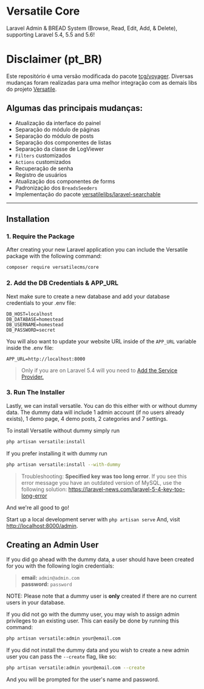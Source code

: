 # Versatile Core

Laravel Admin & BREAD System (Browse, Read, Edit, Add, & Delete), supporting Laravel 5.4, 5.5 and 5.6!

Disclaimer (pt_BR)
==========
Este repositório é uma versão modificada do pacote [tcg/voyager](https://github.com/the-control-group/voyager). Diversas mudanças foram realizadas para uma melhor integração com as demais libs do projeto [Versatile](https://github.com/versatilecms).

## Algumas das principais mudanças:
- Atualização da interface do painel
- Separação do módulo de páginas
- Separação do módulo de posts
- Separação dos componentes de listas
- Separação da classe de LogViewer
- `Filters` customizados
- `Actions` customizados
- Recuperação de senha
- Registro de usuários
- Atualização dos componentes de forms
- Padronização dos `BreadsSeeders`
- Implementação do pacote [versatilelibs/laravel-searchable](https://github.com/versatilelibs/laravel-searchable)

<hr>

## Installation

### 1. Require the Package

After creating your new Laravel application you can include the Versatile package with the following command: 

```bash
composer require versatilecms/core
```

### 2. Add the DB Credentials & APP_URL

Next make sure to create a new database and add your database credentials to your .env file:

```
DB_HOST=localhost
DB_DATABASE=homestead
DB_USERNAME=homestead
DB_PASSWORD=secret
```

You will also want to update your website URL inside of the `APP_URL` variable inside the .env file:

```
APP_URL=http://localhost:8000
```

> Only if you are on Laravel 5.4 will you need to [Add the Service Provider.](https://versatile.readme.io/docs/adding-the-service-provider)

### 3. Run The Installer

Lastly, we can install versatile. You can do this either with or without dummy data.
The dummy data will include 1 admin account (if no users already exists), 1 demo page, 4 demo posts, 2 categories and 7 settings.

To install Versatile without dummy simply run

```bash
php artisan versatile:install
```

If you prefer installing it with dummy run

```bash
php artisan versatile:install --with-dummy
```

> Troubleshooting: **Specified key was too long error**. If you see this error message you have an outdated version of MySQL, use the following solution: https://laravel-news.com/laravel-5-4-key-too-long-error

And we're all good to go!

Start up a local development server with `php artisan serve` And, visit [http://localhost:8000/admin](http://localhost:8000/admin).

## Creating an Admin User

If you did go ahead with the dummy data, a user should have been created for you with the following login credentials:

>**email:** `admin@admin.com`   
>**password:** `password`

NOTE: Please note that a dummy user is **only** created if there are no current users in your database.

If you did not go with the dummy user, you may wish to assign admin privileges to an existing user.
This can easily be done by running this command:

```bash
php artisan versatile:admin your@email.com
```

If you did not install the dummy data and you wish to create a new admin user you can pass the `--create` flag, like so:

```bash
php artisan versatile:admin your@email.com --create
```

And you will be prompted for the user's name and password.
